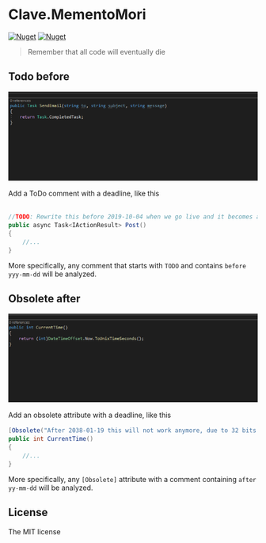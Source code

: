 # Clave.MementoMori

[![Nuget](https://img.shields.io/nuget/v/Clave.MementoMori)][1] [![Nuget](https://img.shields.io/nuget/dt/Clave.MementoMori)][1]

> Remember that all code will eventually die

## Todo before

![Demonstration of todo](https://raw.githubusercontent.com/ClaveConsulting/MementoMori/master/images/todo-before.gif)

Add a ToDo comment with a deadline, like this

```cs

//TODO: Rewrite this before 2019-10-04 when we go live and it becomes a breaking change
public async Task<IActionResult> Post()
{
	//...
}
```

More specifically, any comment that starts with `TODO` and contains `before yyy-mm-dd` will be analyzed.

## Obsolete after

![Demonstration of obsolete](https://raw.githubusercontent.com/ClaveConsulting/MementoMori/master/images/obsolete-after.gif)

Add an obsolete attribute with a deadline, like this

```cs
[Obsolete("After 2038-01-19 this will not work anymore, due to 32 bits not being enough")]
public int CurrentTime()
{
	//...
}
```

More specifically, any `[Obsolete]` attribute with a comment containing `after yy-mm-dd` will be analyzed.

## License

The MIT license

[1]: https://www.nuget.org/packages/Clave.MementoMori/